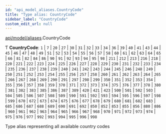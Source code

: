 ```yaml
---
id: "api_model_aliases.CountryCode"
title: "Type alias: CountryCode"
sidebar_label: "CountryCode"
custom_edit_url: null
---
```


[api/model/aliases](/api/modules/api_model_aliases.md).CountryCode

Ƭ **CountryCode**: ``1`` \| ``7`` \| ``20`` \| ``27`` \| ``30`` \| ``31`` \| ``32`` \| ``33`` \| ``34`` \| ``36`` \| ``39`` \| ``40`` \| ``41`` \| ``43`` \| ``44`` \| ``45`` \| ``46`` \| ``47`` \| ``48`` \| ``49`` \| ``51`` \| ``52`` \| ``53`` \| ``54`` \| ``55`` \| ``56`` \| ``57`` \| ``58`` \| ``60`` \| ``61`` \| ``62`` \| ``63`` \| ``64`` \| ``65`` \| ``66`` \| ``81`` \| ``82`` \| ``84`` \| ``86`` \| ``90`` \| ``91`` \| ``92`` \| ``93`` \| ``94`` \| ``95`` \| ``98`` \| ``211`` \| ``212`` \| ``213`` \| ``216`` \| ``218`` \| ``220`` \| ``221`` \| ``222`` \| ``223`` \| ``224`` \| ``225`` \| ``226`` \| ``227`` \| ``228`` \| ``229`` \| ``230`` \| ``231`` \| ``232`` \| ``233`` \| ``234`` \| ``235`` \| ``236`` \| ``237`` \| ``238`` \| ``239`` \| ``240`` \| ``241`` \| ``242`` \| ``243`` \| ``244`` \| ``245`` \| ``246`` \| ``248`` \| ``249`` \| ``250`` \| ``251`` \| ``252`` \| ``253`` \| ``254`` \| ``255`` \| ``256`` \| ``257`` \| ``258`` \| ``260`` \| ``261`` \| ``262`` \| ``263`` \| ``264`` \| ``265`` \| ``266`` \| ``267`` \| ``268`` \| ``269`` \| ``290`` \| ``291`` \| ``297`` \| ``298`` \| ``299`` \| ``350`` \| ``351`` \| ``352`` \| ``353`` \| ``354`` \| ``355`` \| ``356`` \| ``357`` \| ``358`` \| ``359`` \| ``370`` \| ``371`` \| ``372`` \| ``373`` \| ``374`` \| ``375`` \| ``376`` \| ``377`` \| ``378`` \| ``380`` \| ``381`` \| ``382`` \| ``383`` \| ``385`` \| ``386`` \| ``387`` \| ``389`` \| ``420`` \| ``421`` \| ``423`` \| ``500`` \| ``501`` \| ``502`` \| ``503`` \| ``504`` \| ``505`` \| ``506`` \| ``507`` \| ``508`` \| ``509`` \| ``590`` \| ``591`` \| ``592`` \| ``593`` \| ``594`` \| ``595`` \| ``596`` \| ``597`` \| ``598`` \| ``599`` \| ``670`` \| ``672`` \| ``673`` \| ``674`` \| ``675`` \| ``676`` \| ``677`` \| ``678`` \| ``679`` \| ``680`` \| ``681`` \| ``682`` \| ``683`` \| ``685`` \| ``686`` \| ``687`` \| ``688`` \| ``689`` \| ``690`` \| ``691`` \| ``692`` \| ``850`` \| ``852`` \| ``853`` \| ``855`` \| ``856`` \| ``880`` \| ``886`` \| ``960`` \| ``961`` \| ``962`` \| ``963`` \| ``964`` \| ``965`` \| ``966`` \| ``967`` \| ``968`` \| ``970`` \| ``971`` \| ``972`` \| ``973`` \| ``974`` \| ``975`` \| ``976`` \| ``977`` \| ``992`` \| ``993`` \| ``994`` \| ``995`` \| ``996`` \| ``998``

Type alias representing all available country codes
